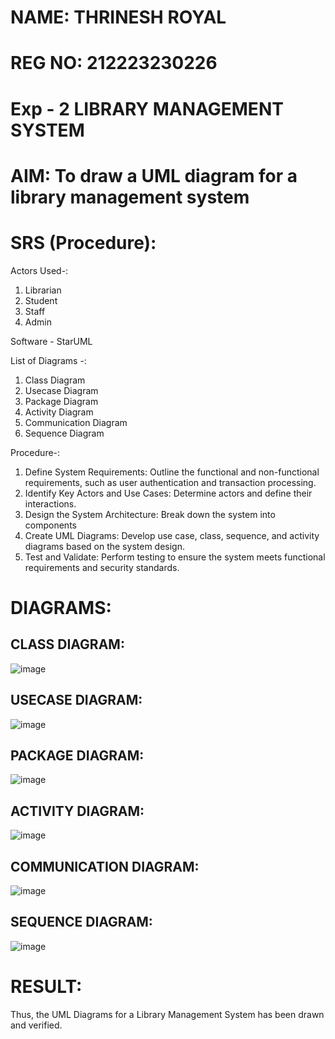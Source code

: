 # NAME: THRINESH ROYAL
# REG NO: 212223230226
# Exp - 2 LIBRARY MANAGEMENT SYSTEM

# AIM: To draw a UML diagram for a library management system

# SRS (Procedure):
Actors Used-:
1) Librarian
2) Student
3) Staff
4) Admin

Software - StarUML

List of Diagrams -:
1) Class Diagram
2) Usecase Diagram
3) Package Diagram
4) Activity Diagram
5) Communication Diagram
6) Sequence Diagram

Procedure-:
1. Define System Requirements: Outline the functional and non-functional requirements, such as user authentication and transaction processing.
2. Identify Key Actors and Use Cases: Determine actors and define their interactions.
3. Design the System Architecture: Break down the system into components
4. Create UML Diagrams: Develop use case, class, sequence, and activity diagrams based on the system design.
5. Test and Validate: Perform testing to ensure the system meets functional requirements and security standards.


# DIAGRAMS:
## CLASS DIAGRAM:

![image](https://github.com/user-attachments/assets/36897413-f6c4-41f6-9f93-22fb1a33e092)


## USECASE DIAGRAM:

![image](https://github.com/user-attachments/assets/4bf0e09f-d934-49df-9a74-a599abfae83f)

## PACKAGE DIAGRAM:

![image](https://github.com/user-attachments/assets/a645b4b0-f1f7-4587-9d6b-fc66434dd6c3)


## ACTIVITY DIAGRAM:

![image](https://github.com/user-attachments/assets/8f2f8e56-59e8-4d48-a40f-0641e85ca26c)


## COMMUNICATION DIAGRAM:

![image](https://github.com/user-attachments/assets/1c43ccaa-87d6-4360-9f1d-7a3a566b7cde)

## SEQUENCE DIAGRAM:

![image](https://github.com/user-attachments/assets/3af3fdae-ece3-44a1-9417-ecefec43e0e1)

# RESULT:
Thus, the UML Diagrams for a Library Management System has been drawn and verified.
